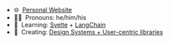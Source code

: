 - 🌐 &nbsp;[Personal Website](https://austinbiggs.com)
- 👱‍♂️ &nbsp;Pronouns: he/him/his
- 🌱 &nbsp;Learning: [Svelte](https://svelte.dev/) + [LangChain](https://www.langchain.com/)
- 🔭 &nbsp;Creating: [Design Systems + User-centric libraries](https://joinhandshake.com/)
